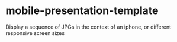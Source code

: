 # mobile-presentation-template
Display a sequence of JPGs in the context of an iphone, or different responsive screen sizes
